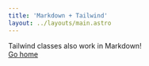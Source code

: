 ```yaml
---
title: 'Markdown + Tailwind'
layout: ../layouts/main.astro
---
```


<div class="grid h-screen place-items-center content-center">
    <div class="rounded-lg bg-purple-500 px-4 py-2 font-semibold text-white shadow-md">
        Tailwind classes also work in Markdown!
    </div>
    <a
        href="/"
        class="p-4 underline transition-colors duration-200 ease-in-out hover:text-purple-500">
        Go home
    </a>
</div>
<YouTube id="https://youtu.be/xtTy5nKay_Y" />
